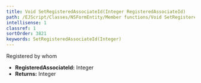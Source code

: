 ```yaml
---
title: Void SetRegisteredAssociateId(Integer RegisteredAssociateId)
path: /EJScript/Classes/NSFormEntity/Member functions/Void SetRegisteredAssociateId(Integer p_0)
intellisense: 1
classref: 1
sortOrder: 3821
keywords: SetRegisteredAssociateId(Integer)
---
```



Registered by whom



* **RegisteredAssociateId:** Integer
* **Returns:** Integer


